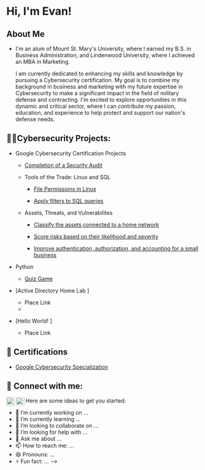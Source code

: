 <h1>Hi, I'm Evan! 

<h2> About Me </h2>
  
- I'm an alum of Mount St. Mary's University, where I earned my B.S. in Business Administration, and Lindenwood University, where I achieved an MBA in Marketing. 
  
  I am currently dedicated to enhancing my skills and knowledge by pursuing a Cybersecurity certification. My goal is to combine my background in business and marketing with my future expertise in Cybersecurity to make a significant impact in the field of military defense and contracting. I'm excited to explore opportunities in this dynamic and critical sector, where I can contribute my passion, education, and experience to help protect and support our nation's defense needs.

<h2>👨‍💻Cybersecurity Projects:</h2>

 - Google Cybersecurity Certification Projects

     - [Completion of a Security Audit](https://github.com/EJaniec/Completion-of-a-Security-Audit.git)
  
   - Tools of the Trade: Linux and SQL
  
     - [ File Permissions in Linux ](https://github.com/EJaniec/File-permissions-in-Linux-)
  
     - [ Apply filters to SQL queries ](https://github.com/EJaniec/Apply-filters-to-SQL-queries)
    
   - Assets, Threats, and Vulnerabilites
    
     - [ Classify the assets connected to a home network ](https://github.com/EJaniec/Classify-the-assets-connected-to-a-home-network/blob/main/README.md)
    
     - [Score risks based on their likelihood and severity](https://github.com/EJaniec/Score-risks-based-on-their-likelihood-and-severity/blob/main/README.md)
     
     - [ Improve authentication, authorization, and accounting for a small business ](https://github.com/EJaniec/Activity-Improve-authentication-authorization-and-accounting-for-a-small-business/tree/main) 
    
  - Python
  
     - [Quiz Game](https://github.com/EJaniec/Quiz-Game.git)
    
  - [Active Directory Home Lab ]
    - Place Link
    - 
  - [Hello World! ]
    - Place Link 


<h2>📜 Certifications</h2>

- [Google Cybersecurity Specialization](https://coursera.org/share/a64cc3bda0480bbb9f6ae76d44169e99)


<h2> 🤳 Connect with me:</h2>


[<img align="left" alt="Evjaniec | Twitter" width="22px" src="https://cdn.jsdelivr.net/npm/simple-icons@v3/icons/twitter.svg" />][twitter]
[<img align="left" alt="Evan Janiec  | LinkedIn" width="22px" src="https://cdn.jsdelivr.net/npm/simple-icons@v3/icons/linkedin.svg" />][linkedin]

[twitter]: https://twitter.com/Evjaniec

[linkedin]: https://linkedin.com/in/evan-janiec


Here are some ideas to get you started:

- 🔭 I’m currently working on ...
- 🌱 I’m currently learning ...
- 👯 I’m looking to collaborate on ...
- 🤔 I’m looking for help with ...
- 💬 Ask me about ...
- 📫 How to reach me: ...
- 😄 Pronouns: ...
- ⚡ Fun fact: ...
-->
